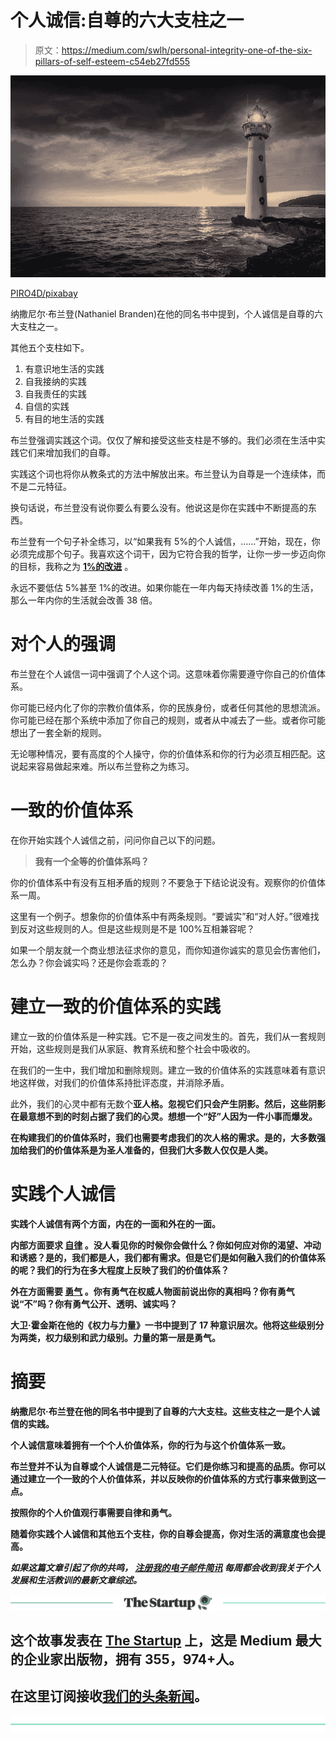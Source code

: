# 个人诚信:自尊的六大支柱之一

> 原文：<https://medium.com/swlh/personal-integrity-one-of-the-six-pillars-of-self-esteem-c54eb27fd555>

![](img/037459c2c7d881ca2d54706b45709c02.png)

[PIRO4D/pixabay](https://pixabay.com/en/lighthouse-glow-evening-sunset-2372461/)

纳撒尼尔·布兰登(Nathaniel Branden)在他的同名书中提到，个人诚信是自尊的六大支柱之一。

其他五个支柱如下。

1.  有意识地生活的实践
2.  自我接纳的实践
3.  自我责任的实践
4.  自信的实践
5.  有目的地生活的实践

布兰登强调实践这个词。仅仅了解和接受这些支柱是不够的。我们必须在生活中实践它们来增加我们的自尊。

实践这个词也将你从教条式的方法中解放出来。布兰登认为自尊是一个连续体，而不是二元特征。

换句话说，布兰登没有说你要么有要么没有。他说这是你在实践中不断提高的东西。

布兰登有一个句子补全练习，以“如果我有 5%的个人诚信，……”开始，现在，你必须完成那个句子。我喜欢这个词干，因为它符合我的哲学，让你一步一步迈向你的目标，我称之为 [**1%的改进**](https://ideavisionaction.com/personal-development/how-to-improve-your-life-38x-in-a-year/) 。

永远不要低估 5%甚至 1%的改进。如果你能在一年内每天持续改善 1%的生活，那么一年内你的生活就会改善 38 倍。

# 对个人的强调

布兰登在个人诚信一词中强调了个人这个词。这意味着你需要遵守你自己的价值体系。

你可能已经内化了你的宗教价值体系，你的民族身份，或者任何其他的思想流派。你可能已经在那个系统中添加了你自己的规则，或者从中减去了一些。或者你可能想出了一套全新的规则。

无论哪种情况，要有高度的个人操守，你的价值体系和你的行为必须互相匹配。这说起来容易做起来难。所以布兰登称之为练习。

# 一致的价值体系

在你开始实践个人诚信之前，问问你自己以下的问题。

> **我有一个全等的价值体系吗？**

你的价值体系中有没有互相矛盾的规则？不要急于下结论说没有。观察你的价值体系一周。

这里有一个例子。想象你的价值体系中有两条规则。“要诚实”和“对人好。”很难找到反对这些规则的人。但是这些规则是不是 100%互相兼容呢？

如果一个朋友就一个商业想法征求你的意见，而你知道你诚实的意见会伤害他们，怎么办？你会诚实吗？还是你会乖乖的？

# 建立一致的价值体系的实践

建立一致的价值体系是一种实践。它不是一夜之间发生的。首先，我们从一套规则开始，这些规则是我们从家庭、教育系统和整个社会中吸收的。

在我们的一生中，我们增加和删除规则。建立一致的价值体系的实践意味着有意识地这样做，对我们的价值体系持批评态度，并消除矛盾。

此外，我们的心灵中都有无数个[](https://ideavisionaction.com/personal-development/self-awareness-and-developing-a-congruent-personality/)**亚人格。忽视它们只会产生阴影。然后，这些阴影在最意想不到的时刻占据了我们的心灵。想想一个“好”人因为一件小事而爆发。**

**在构建我们的价值体系时，我们也需要考虑我们的次人格的需求。是的，大多数强加给我们的价值体系是为圣人准备的，但我们大多数人仅仅是人类。**

# **实践个人诚信**

**实践个人诚信有两个方面，内在的一面和外在的一面。**

**内部方面要求 [**自律**](https://ideavisionaction.com/personal-development/how-to-build-world-class-self-discipline-in-a-single-year/) 。没人看见你的时候你会做什么？你如何应对你的渴望、冲动和诱惑？是的，我们都是人，我们都有需求。但是它们是如何融入我们的价值体系的呢？我们的行为在多大程度上反映了我们的价值体系？**

**外在方面需要 [**勇气**](https://ideavisionaction.com/personal-development/how-to-cultivate-world-class-courage-in-a-single-year/) 。你有勇气在权威人物面前说出你的真相吗？你有勇气说“不”吗？你有勇气公开、透明、诚实吗？**

**大卫·霍金斯在他的《权力与力量》一书中提到了 17 种意识层次。他将这些级别分为两类，权力级别和武力级别。力量的第一层是勇气。**

# **摘要**

**纳撒尼尔·布兰登在他的同名书中提到了自尊的六大支柱。这些支柱之一是个人诚信的实践。**

**个人诚信意味着拥有一个个人价值体系，你的行为与这个价值体系一致。**

**布兰登并不认为自尊或个人诚信是二元特征。它们是你练习和提高的品质。你可以通过建立一个一致的个人价值体系，并以反映你的价值体系的方式行事来做到这一点。**

**按照你的个人价值观行事需要自律和勇气。**

**随着你实践个人诚信和其他五个支柱，你的自尊会提高，你对生活的满意度也会提高。**

*****如果这篇文章引起了你的共鸣，*** [***注册我的电子邮件简讯***](https://ideavisionaction.com/email-newsletter/) ***每周都会收到我关于个人发展和生活教训的最新文章综述。*****

**[![](img/308a8d84fb9b2fab43d66c117fcc4bb4.png)](https://medium.com/swlh)**

## **这个故事发表在 [The Startup](https://medium.com/swlh) 上，这是 Medium 最大的企业家出版物，拥有 355，974+人。**

## **在这里订阅接收[我们的头条新闻](http://growthsupply.com/the-startup-newsletter/)。**

**[![](img/b0164736ea17a63403e660de5dedf91a.png)](https://medium.com/swlh)**